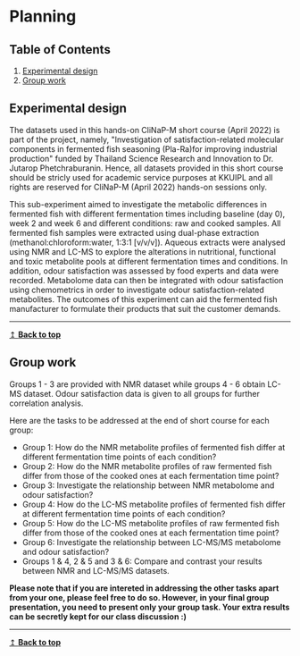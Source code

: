 # Planning 

## Table of Contents
1. [Experimental design](#expdesign)
2. [Group work](#groupwork)

## Experimental design <a name="expdesign"></a>
The datasets used in this hands-on CliNaP-M short course (April 2022) is part of the project, namely, "Investigation of satisfaction-related molecular components in fermented fish seasoning (Pla-Ra)for improving industrial production" funded by Thailand Science Research and Innovation to Dr. Jutarop Phetchraburanin. Hence, all datasets provided in this short course should be stricly used for academic service purposes at KKUIPL and all rights are reserved for CliNaP-M (April 2022) hands-on sessions only.

This sub-experiment aimed to investigate the metabolic differences in fermented fish with different fermentation times including baseline (day 0), week 2 and week 6 and different conditions: raw and cooked samples. All fermented fish samples were extracted using dual-phase extraction (methanol:chloroform:water, 1:3:1 [v/v/v]). Aqueous extracts were analysed using NMR and LC-MS to explore the alterations in nutritional, functional and toxic metabolite pools at different fermentation times and conditions. In addition, odour satisfaction was assessed by food experts and data were recorded. Metabolome data can then be integrated with odour satisfaction using chemometrics in order to investigate odour satisfaction-related metabolites. The outcomes of this experiment can aid the fermented fish manufacturer to formulate their products that suit the customer demands.

---
[↥ **Back to top**](#top)

## Group work <a name="groupwork"></a>
Groups 1 - 3 are provided with NMR dataset while groups 4 - 6 obtain LC-MS dataset. Odour satisfaction data is given to all groups for further correlation analysis.

Here are the tasks to be addressed at the end of short course for each group:
- Group 1: How do the NMR metabolite profiles of fermented fish differ at different fermentation time points of each condition?
- Group 2: How do the NMR metabolite profiles of raw fermented fish differ from those of the cooked ones at each fermentation time point?
- Group 3: Investigate the relationship between NMR metabolome and odour satisfaction?
- Group 4: How do the LC-MS metabolite profiles of fermented fish differ at different fermentation time points of each condition?
- Group 5: How do the LC-MS metabolite profiles of raw fermented fish differ from those of the cooked ones at each fermentation time point?
- Group 6: Investigate the relationship between LC-MS/MS metabolome and odour satisfaction?
- Groups 1 & 4, 2 & 5 and 3 & 6: Compare and contrast your results between NMR and LC-MS/MS datasets.

**Please note that if you are intereted in addressing the other tasks apart from your one, please feel free to do so. However, in your final group presentation, you need to present only your group task. Your extra results can be secretly kept for our class discussion :)**

---
[↥ **Back to top**](#top)
